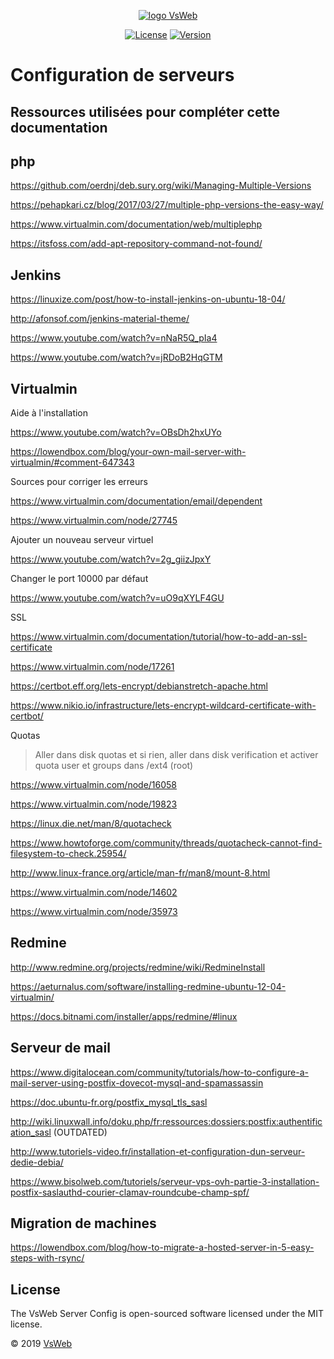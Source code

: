 <p align="center">
    <a href="https://vsweb.be"><img src="https://vsweb.be/userfiles/images/14548837631453228685logo.png" alt="logo VsWeb"></a>
</p>

<p align="center">
    <a href="https://opensource.org/licenses/MIT" target="_blank"><img src="https://img.shields.io/badge/License-MIT-yellow.svg" alt="License"></a>
    <a href="https://github.com/jul6art/symfony-skeleton" target="_blank"><img src="https://img.shields.io/static/v1?label=stable&message=v1&color=success" alt="Version"></a>
</p>

Configuration de serveurs
=========================
Ressources utilisées pour compléter cette documentation
-------------------------------------------------------

php
---
https://github.com/oerdnj/deb.sury.org/wiki/Managing-Multiple-Versions

https://pehapkari.cz/blog/2017/03/27/multiple-php-versions-the-easy-way/

https://www.virtualmin.com/documentation/web/multiplephp

https://itsfoss.com/add-apt-repository-command-not-found/

Jenkins
-------
https://linuxize.com/post/how-to-install-jenkins-on-ubuntu-18-04/

http://afonsof.com/jenkins-material-theme/

https://www.youtube.com/watch?v=nNaR5Q_pIa4

https://www.youtube.com/watch?v=jRDoB2HqGTM

Virtualmin
----------

Aide à l'installation

https://www.youtube.com/watch?v=OBsDh2hxUYo

https://lowendbox.com/blog/your-own-mail-server-with-virtualmin/#comment-647343

Sources pour corriger les erreurs

https://www.virtualmin.com/documentation/email/dependent

https://www.virtualmin.com/node/27745

Ajouter un nouveau serveur virtuel

https://www.youtube.com/watch?v=2g_giizJpxY

Changer le port 10000 par défaut

https://www.youtube.com/watch?v=uO9qXYLF4GU

SSL

https://www.virtualmin.com/documentation/tutorial/how-to-add-an-ssl-certificate

https://www.virtualmin.com/node/17261

https://certbot.eff.org/lets-encrypt/debianstretch-apache.html

https://www.nikio.io/infrastructure/lets-encrypt-wildcard-certificate-with-certbot/

Quotas

> Aller dans disk quotas et si rien, aller dans disk verification et activer quota user et groups dans /ext4 (root)

https://www.virtualmin.com/node/16058

https://www.virtualmin.com/node/19823

https://linux.die.net/man/8/quotacheck

https://www.howtoforge.com/community/threads/quotacheck-cannot-find-filesystem-to-check.25954/

http://www.linux-france.org/article/man-fr/man8/mount-8.html

https://www.virtualmin.com/node/14602

https://www.virtualmin.com/node/35973

Redmine
-------

http://www.redmine.org/projects/redmine/wiki/RedmineInstall

https://aeturnalus.com/software/installing-redmine-ubuntu-12-04-virtualmin/

https://docs.bitnami.com/installer/apps/redmine/#linux

Serveur de mail
---------------

https://www.digitalocean.com/community/tutorials/how-to-configure-a-mail-server-using-postfix-dovecot-mysql-and-spamassassin

https://doc.ubuntu-fr.org/postfix_mysql_tls_sasl

http://wiki.linuxwall.info/doku.php/fr:ressources:dossiers:postfix:authentification_sasl (OUTDATED)

http://www.tutoriels-video.fr/installation-et-configuration-dun-serveur-dedie-debia/

https://www.bisolweb.com/tutoriels/serveur-vps-ovh-partie-3-installation-postfix-saslauthd-courier-clamav-roundcube-champ-spf/

Migration de machines
---------------------

https://lowendbox.com/blog/how-to-migrate-a-hosted-server-in-5-easy-steps-with-rsync/


License
-------

The VsWeb Server Config is open-sourced software licensed under the MIT license.

&copy; 2019 [VsWeb](https://vsweb.be)
